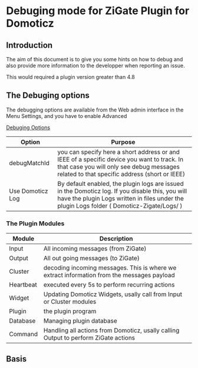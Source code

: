 # Debuging mode for ZiGate Plugin for Domoticz

## Introduction

The aim of this document is to give you some hints on how to debug and also provide more information to the developper when reporting an issue.

This would required a plugin version greater than 4.8


## The Debuging options

The debugging options are available from the Web admin interface in the Menu Settings, and you have to enable Advanced

[Debuging Options](https://github.com/pipiche38/Domoticz-Zigate-Wiki/blob/master/Images/debugingOptions.png)

| Option | Purpose |
| ------- | -------- |
| debugMatchId | you can specify here a short address or and IEEE of a specific device you want to track. In that case you will only see debug messages related to that specific address (short or IEEE) |
| Use Domoticz Log | By default enabled, the plugin logs are issued in the Domoticz log. If you disable this, you will have the plugin Logs written in files under the plugin Logs folder ( Domoticz-Zigate/Logs/ ) |

### The Plugin Modules

| Module | Description |
| ------ | ----------- |
| Input  | All incoming messages (from ZiGate) |
| Output | All out going messages (to ZiGate) |
| Cluster | decoding incoming messages. This is where we extract information from the messages payload |
| Heartbeat | executed every 5s to perform recurring actions |
| Widget | Updating Domoticz Widgets, usally call from Input or Cluster modules |
| Plugin | the plugin program |
| Database | Managing plugin database |
| Command | Handling all actions from Domoticz, usally calling Output to perform ZiGate actions |


## Basis


